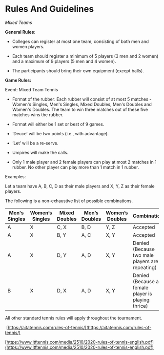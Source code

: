 **Rules And Guidelines**
========================

_Mixed Teams_

**General Rules:**

*   Colleges can register at most one team, consisting of both men and women players.
    
*   Each team should register a minimum of 5 players (3 men and 2 women) and a maximum of 9 players (5 men and 4 women).
    
*   The participants should bring their own equipment (except balls). 
    

**Game Rules:**

Event: Mixed Team Tennis

*   Format of the rubber: Each rubber will consist of at most 5 matches - Women's Singles, Men's Singles, Mixed Doubles, Men's Doubles and Women's Doubles. The team to win three matches out of these five matches wins the rubber. 
    
*   Format will either be 1 set or best of 9 games.
    
*   ‘Deuce’ will be two points (i.e., with advantage).
    
*   ‘Let’ will be a re-serve.
    
*   Umpires will make the calls. 
    
*   Only 1 male player and 2 female players can play at most 2 matches in 1 rubber. No other player can play more than 1 match in 1 rubber. 
    

Examples: 

Let a team have A, B, C, D as their male players and X, Y, Z as their female players. 

The following is a non-exhaustive list of possible combinations.


| **Men's Singles** | **Women’s Singles** | **Mixed Doubles** | **Men’s Doubles** | **Women’s Doubles** | **Combination** |
|-------------------|---------------------|-------------------|-------------------|---------------------|-----------------|
| A                 | X                   | C, X              | B, D              | Y, Z                | Accepted        |
| A                 | X                   | B, Y              | A, C              | X, Y                | Accepted        |
| A                 | X                   | D, Y              | A, D              | X, Y                | Denied (Because two male players are repeating) |
| B                 | X                   | D, X              | A, D              | X, Y                | Denied (Because a female player is playing thrice) |



All other standard tennis rules will apply throughout the tournament.

 [https://aitatennis.com/rules-of-tennis/](https://aitatennis.com/rules-of-tennis/)

[https://www.itftennis.com/media/2510/2020-rules-of-tennis-english.pdf](https://www.itftennis.com/media/2510/2020-rules-of-tennis-english.pdf)